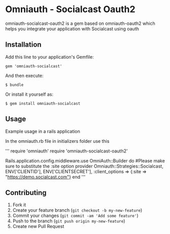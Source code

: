 # Omniauth - Socialcast Oauth2 

omniauth-socialcast-oauth2 is a gem based on omniauth-oauth2 which helps you integrate your application with Socialcast using oauth

## Installation

Add this line to your application's Gemfile:

    gem 'omniauth-socialcast'

And then execute:

    $ bundle

Or install it yourself as:

    $ gem install omniauth-socialcast

## Usage

Example usage in a rails application

In the omniauth.rb file in initializers folder use this

'''
require 'omniauth'
require 'omniauth-socialcast-oauth2'

Rails.application.config.middleware.use OmniAuth::Builder do
  #Please make sure to substitute the :site option
  provider Omniauth::Strategies::Socialcast, 
  ENV['CLIENTID'], ENV['CLIENTSECRET'], :client_options => {:site => "https://demo.socialcast.com"}
end
'''

## Contributing

1. Fork it
2. Create your feature branch (`git checkout -b my-new-feature`)
3. Commit your changes (`git commit -am 'Add some feature'`)
4. Push to the branch (`git push origin my-new-feature`)
5. Create new Pull Request
